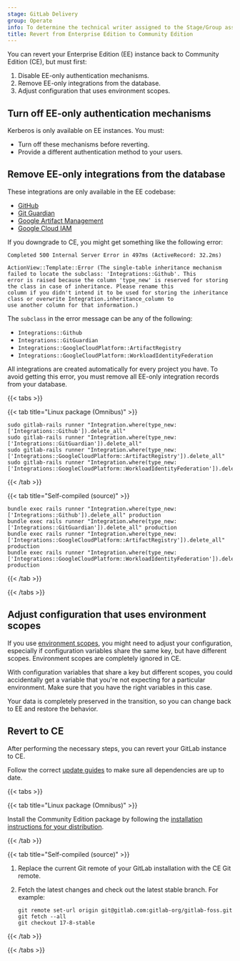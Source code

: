 ```yaml
---
stage: GitLab Delivery
group: Operate
info: To determine the technical writer assigned to the Stage/Group associated with this page, see https://handbook.gitlab.com/handbook/product/ux/technical-writing/#assignments
title: Revert from Enterprise Edition to Community Edition
---
```


You can revert your Enterprise Edition (EE) instance back to Community Edition (CE), but must first:

1. Disable EE-only authentication mechanisms.
1. Remove EE-only integrations from the database.
1. Adjust configuration that uses environment scopes.

## Turn off EE-only authentication mechanisms

Kerberos is only available on EE instances. You must:

- Turn off these mechanisms before reverting.
- Provide a different authentication method to your users.

## Remove EE-only integrations from the database

These integrations are only available in the EE codebase:

- [GitHub](../../user/project/integrations/github.md)
- [Git Guardian](../../user/project/integrations/git_guardian.md)
- [Google Artifact Management](../../user/project/integrations/google_artifact_management.md)
- [Google Cloud IAM](../../integration/google_cloud_iam.md)

If you downgrade to CE, you might get something like the following error:

```plaintext
Completed 500 Internal Server Error in 497ms (ActiveRecord: 32.2ms)

ActionView::Template::Error (The single-table inheritance mechanism failed to locate the subclass: 'Integrations::Github'. This
error is raised because the column 'type_new' is reserved for storing the class in case of inheritance. Please rename this
column if you didn't intend it to be used for storing the inheritance class or overwrite Integration.inheritance_column to
use another column for that information.)
```

The `subclass` in the error message can be any of the following:

- `Integrations::Github`
- `Integrations::GitGuardian`
- `Integrations::GoogleCloudPlatform::ArtifactRegistry`
- `Integrations::GoogleCloudPlatform::WorkloadIdentityFederation`

All integrations are created automatically for every project you have.
To avoid getting this error, you must remove all EE-only integration records from your database.

{{< tabs >}}

{{< tab title="Linux package (Omnibus)" >}}

```shell
sudo gitlab-rails runner "Integration.where(type_new: ['Integrations::Github']).delete_all"
sudo gitlab-rails runner "Integration.where(type_new: ['Integrations::GitGuardian']).delete_all"
sudo gitlab-rails runner "Integration.where(type_new: ['Integrations::GoogleCloudPlatform::ArtifactRegistry']).delete_all"
sudo gitlab-rails runner "Integration.where(type_new: ['Integrations::GoogleCloudPlatform::WorkloadIdentityFederation']).delete_all"
```

{{< /tab >}}

{{< tab title="Self-compiled (source)" >}}

```shell
bundle exec rails runner "Integration.where(type_new: ['Integrations::Github']).delete_all" production
bundle exec rails runner "Integration.where(type_new: ['Integrations::GitGuardian']).delete_all" production
bundle exec rails runner "Integration.where(type_new: ['Integrations::GoogleCloudPlatform::ArtifactRegistry']).delete_all" production
bundle exec rails runner "Integration.where(type_new: ['Integrations::GoogleCloudPlatform::WorkloadIdentityFederation']).delete_all" production
```

{{< /tab >}}

{{< /tabs >}}

## Adjust configuration that uses environment scopes

If you use [environment scopes](../../user/group/clusters/_index.md#environment-scopes), you might need to adjust your
configuration, especially if configuration variables share the same key, but have different scopes.
Environment scopes are completely ignored in CE.

With configuration variables that share a key but different scopes, you could accidentally get a variable that you're
not expecting for a particular environment. Make sure that you have the right variables in this case.

Your data is completely preserved in the transition, so you can change back to EE and restore the behavior.

## Revert to CE

After performing the necessary steps, you can revert your GitLab instance to CE.

Follow the correct [update guides](../_index.md) to make sure all dependencies are up to date.

{{< tabs >}}

{{< tab title="Linux package (Omnibus)" >}}

Install the Community Edition package by following the [installation instructions for your distribution](../../install/package/_index.md#supported-platforms).

{{< /tab >}}

{{< tab title="Self-compiled (source)" >}}

1. Replace the current Git remote of your GitLab installation with the CE Git remote.
1. Fetch the latest changes and check out the latest stable branch. For example:

   ```shell
   git remote set-url origin git@gitlab.com:gitlab-org/gitlab-foss.git
   git fetch --all
   git checkout 17-8-stable
   ```

{{< /tab >}}

{{< /tabs >}}
